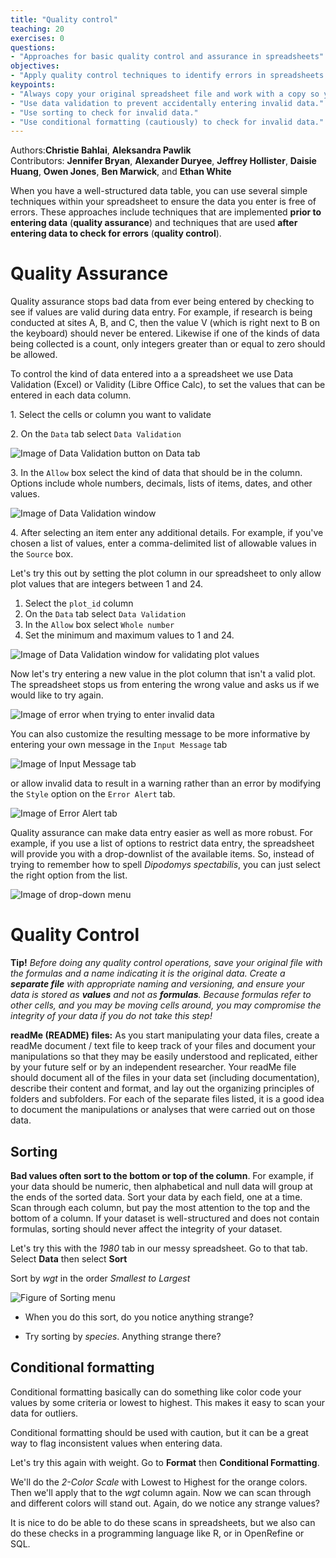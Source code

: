 ```yaml
---
title: "Quality control"
teaching: 20
exercises: 0
questions:
- "Approaches for basic quality control and assurance in spreadsheets"
objectives:
- "Apply quality control techniques to identify errors in spreadsheets and limit incorrect data entry."
keypoints:
- "Always copy your original spreadsheet file and work with a copy so you don't affect the raw data."
- "Use data validation to prevent accidentally entering invalid data."
- "Use sorting to check for invalid data."
- "Use conditional formatting (cautiously) to check for invalid data."
---
```


Authors:**Christie Bahlai**, **Aleksandra Pawlik**<br>
Contributors: **Jennifer Bryan**, **Alexander Duryee**, **Jeffrey Hollister**, **Daisie Huang**, **Owen Jones**,
**Ben Marwick**, and **Ethan White**

When you have a well-structured data table, you can use several simple
techniques within your spreadsheet to ensure the data you enter is
free of errors. These approaches include techniques that are
implemented **prior to entering data** (**quality assurance**) and
techniques that are used **after entering data to check for errors**
(**quality control**).

# Quality Assurance

Quality assurance stops bad data from ever being entered by checking to see if
values are valid during data entry. For example, if research is being conducted
at sites A, B, and C, then the value V (which is right next to B on the
keyboard) should never be entered. Likewise if one of the kinds of data being
collected is a count, only integers greater than or equal to zero should be
allowed.

To control the kind of data entered into a a spreadsheet we use Data Validation
(Excel) or Validity (Libre Office Calc), to set the values that can be entered
in each data column.

1\. Select the cells or column you want to validate

2\. On the `Data` tab select `Data Validation`

![Image of Data Validation button on Data tab](../fig/data_validation.png)

3\. In the `Allow` box select the kind of data that should be in the
   column. Options include whole numbers, decimals, lists of items, dates, and
   other values.

![Image of Data Validation window](../fig/data_validation_window.png)
   
4\. After selecting an item enter any additional details. For example, if you've
   chosen a list of values, enter a comma-delimited list of allowable
   values in the `Source` box.

Let's try this out by setting the plot column in our spreadsheet to only allow
plot values that are integers between 1 and 24.

1. Select the `plot_id` column
2. On the `Data` tab select `Data Validation`
3. In the `Allow` box select `Whole number`
4. Set the minimum and maximum values to 1 and 24.

![Image of Data Validation window for validating plot values](../fig/plot_validation.png)

Now let's try entering a new value in the plot column that isn't a valid
plot. The spreadsheet stops us from entering the wrong value and asks us if we
would like to try again.

![Image of error when trying to enter invalid data](../fig/invalid_value.png)

You can also customize the resulting message to be more informative by entering
your own message in the `Input Message` tab

![Image of Input Message tab](../fig/input_message.png)

or allow invalid data to result in a warning rather than an error by modifying the `Style`
option on the `Error Alert` tab.

![Image of Error Alert tab](../fig/error_alert.png)

Quality assurance can make data entry easier as well as more robust. For
example, if you use a list of options to restrict data entry, the spreadsheet
will provide you with a drop-downlist of the available items. So, instead of
trying to remember how to spell *Dipodomys spectabilis*, you can just select the
right option from the list.

![Image of drop-down menu](../fig/drop_down_list.png)

# Quality Control

**Tip!** *Before doing any quality control operations, save your original file with the formulas and a name indicating it is the original data. Create a **separate file** with appropriate naming and versioning, and ensure your data is stored as **values** and not as **formulas**.  Because formulas refer to other cells, and you may be moving cells around, you may compromise the integrity of your data if you do not take this step!*

**readMe (README) files:** As you start manipulating your data files, create a readMe document / text file to keep track of your files and document your manipulations so that they may be easily understood and replicated, either by your future self or by an independent researcher. Your readMe file should document all of the files in your data set (including documentation), describe their content and format, and lay out the organizing principles of folders and subfolders. For each of the separate files listed, it is a good idea to document the manipulations or analyses that were carried out on those data.

<!-- [Example: converting all data to values: use soybean aphid suction trap dataset for this section] -->

## Sorting
**Bad values often sort to the bottom or top of the column**. For example, if your data should be numeric, then alphabetical and null data will group at the ends of the sorted data. Sort your data by each field, one at a time. Scan through each column, but pay the most attention to the top and the bottom of a column. 
If your dataset is well-structured and does not contain formulas, sorting should never affect the integrity of your dataset.

Let's try this with the *1980* tab in our messy spreadsheet. Go to that tab. Select
**Data** then select **Sort**

Sort by *wgt* in the order *Smallest to Largest*

![Figure of Sorting menu](../fig/sorting.png)

- When you do this sort, do you notice anything strange?

- Try sorting by *species*. Anything strange there?


## Conditional formatting ##
Conditional formatting basically can do something like color code your values by some
criteria or lowest to highest. This makes it easy to scan your data for outliers.

Conditional formatting should be used with caution, but it can be a great way to flag inconsistent values when entering data.

Let's try this again with weight. Go to **Format** then **Conditional Formatting**.

We'll do the *2-Color Scale* with Lowest to Highest for the orange colors. Then we'll 
apply that to the *wgt* column again. Now we can scan through and different colors will
stand out. Again, do we notice any strange values?

It is nice to do be able to do these scans in spreadsheets, but we also can do these
checks in a programming language like R, or in OpenRefine or SQL. 
